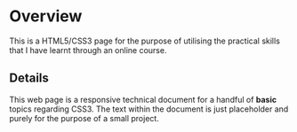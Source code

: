 # Overview
This is a HTML5/CSS3 page for the purpose of utilising the practical skills that I have learnt through an online course. 

## Details
This web page is a responsive technical document for a handful of **basic** topics regarding CSS3. 
The text within the document is just placeholder and purely for the purpose of a small project.
 
